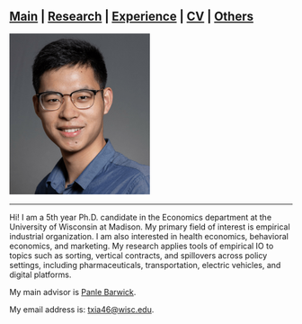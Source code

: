 ## [Main](https://tx58.github.io/) | [Research](/research.html) | [Experience](/experience.html) | [CV](/cv/cv_tianli.pdf) | [Others](/others.html)


<img src="/images/tianli-xia.png" alt="drawing" width="250"/>

* * *

Hi! I am a 5th year Ph.D. candidate in the Economics department at the University of Wisconsin at Madison. My primary field of interest is empirical industrial organization. I am also interested in health economics, behavioral economics, and marketing. My research applies tools of empirical IO to topics such as sorting, vertical contracts, and spillovers across policy settings, including pharmaceuticals, transportation, electric vehicles, and digital platforms.

[comment]: <> (I will be on the job market in the 2023-24 and am available for interviews, including at the ASSA 2024 Annual Meeting on January 6-8, 2024.)

My main advisor is [Panle Barwick](https://www.pbarwick.org/).

My email address is: txia46@wisc.edu.